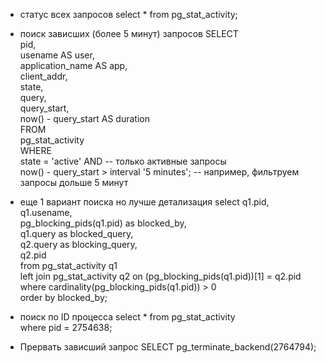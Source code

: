 - статус всех запросов
select * from pg_stat_activity;   

- поиск зависших (более 5 минут) запросов
SELECT  
    pid,  
    usename AS user,  
    application_name AS app,  
    client_addr,  
    state,  
    query,  
    query_start,  
    now() - query_start AS duration  
FROM  
    pg_stat_activity  
WHERE  
    state = 'active' AND -- только активные запросы  
    now() - query_start > interval '5 minutes'; -- например, фильтруем запросы дольше 5 минут  

- еще 1 вариант поиска но лучше детализация
select q1.pid,  
       q1.usename,  
       pg_blocking_pids(q1.pid) as blocked_by,  
       q1.query as blocked_query,  
       q2.query as blocking_query,  
       q2.pid  
from pg_stat_activity q1  
         left join pg_stat_activity q2 on (pg_blocking_pids(q1.pid))[1] = q2.pid  
where cardinality(pg_blocking_pids(q1.pid)) > 0  
order by blocked_by;  

- поиск по ID процесса 
select * from pg_stat_activity  
         where pid = 2754638;
- Прервать зависший запрос 
SELECT pg_terminate_backend(2764794);